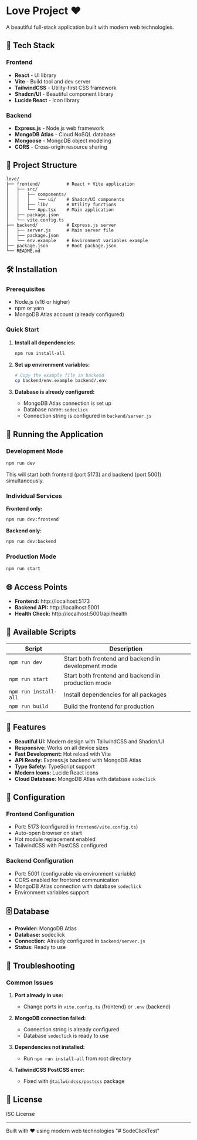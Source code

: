 # Love Project ❤️

A beautiful full-stack application built with modern web technologies.

## 🚀 Tech Stack

### Frontend
- **React** - UI library
- **Vite** - Build tool and dev server
- **TailwindCSS** - Utility-first CSS framework
- **Shadcn/UI** - Beautiful component library
- **Lucide React** - Icon library

### Backend
- **Express.js** - Node.js web framework
- **MongoDB Atlas** - Cloud NoSQL database
- **Mongoose** - MongoDB object modeling
- **CORS** - Cross-origin resource sharing

## 📁 Project Structure

```
love/
├── frontend/          # React + Vite application
│   ├── src/
│   │   ├── components/
│   │   │   └── ui/    # Shadcn/UI components
│   │   ├── lib/       # Utility functions
│   │   └── App.tsx    # Main application
│   ├── package.json
│   └── vite.config.ts
├── backend/           # Express.js server
│   ├── server.js      # Main server file
│   ├── package.json
│   └── env.example    # Environment variables example
├── package.json       # Root package.json
└── README.md
```

## 🛠️ Installation

### Prerequisites
- Node.js (v16 or higher)
- npm or yarn
- MongoDB Atlas account (already configured)

### Quick Start

1. **Install all dependencies:**
   ```bash
   npm run install-all
   ```

2. **Set up environment variables:**
   ```bash
   # Copy the example file in backend
   cp backend/env.example backend/.env
   ```

3. **Database is already configured:**
   - MongoDB Atlas connection is set up
   - Database name: `sodeclick`
   - Connection string is configured in `backend/server.js`

## 🚀 Running the Application

### Development Mode
```bash
npm run dev
```
This will start both frontend (port 5173) and backend (port 5001) simultaneously.

### Individual Services

**Frontend only:**
```bash
npm run dev:frontend
```

**Backend only:**
```bash
npm run dev:backend
```

### Production Mode
```bash
npm run start
```

## 🌐 Access Points

- **Frontend:** http://localhost:5173
- **Backend API:** http://localhost:5001
- **Health Check:** http://localhost:5001/api/health

## 📝 Available Scripts

| Script | Description |
|--------|-------------|
| `npm run dev` | Start both frontend and backend in development mode |
| `npm run start` | Start both frontend and backend in production mode |
| `npm run install-all` | Install dependencies for all packages |
| `npm run build` | Build the frontend for production |

## 🎨 Features

- **Beautiful UI:** Modern design with TailwindCSS and Shadcn/UI
- **Responsive:** Works on all device sizes
- **Fast Development:** Hot reload with Vite
- **API Ready:** Express.js backend with MongoDB Atlas
- **Type Safety:** TypeScript support
- **Modern Icons:** Lucide React icons
- **Cloud Database:** MongoDB Atlas with database `sodeclick`

## 🔧 Configuration

### Frontend Configuration
- Port: 5173 (configured in `frontend/vite.config.ts`)
- Auto-open browser on start
- Hot module replacement enabled
- TailwindCSS with PostCSS configured

### Backend Configuration
- Port: 5001 (configurable via environment variable)
- CORS enabled for frontend communication
- MongoDB Atlas connection with database `sodeclick`
- Environment variables support

## 🗄️ Database

- **Provider:** MongoDB Atlas
- **Database:** sodeclick
- **Connection:** Already configured in `backend/server.js`
- **Status:** Ready to use

## 🐛 Troubleshooting

### Common Issues

1. **Port already in use:**
   - Change ports in `vite.config.ts` (frontend) or `.env` (backend)

2. **MongoDB connection failed:**
   - Connection string is already configured
   - Database `sodeclick` is ready to use

3. **Dependencies not installed:**
   - Run `npm run install-all` from root directory

4. **TailwindCSS PostCSS error:**
   - Fixed with `@tailwindcss/postcss` package

## 📄 License

ISC License

---

Built with ❤️ using modern web technologies
"# SodeClickTest" 

